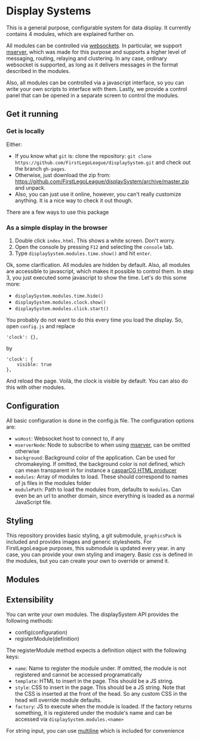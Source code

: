 Display Systems
================

This is a general purpose, configurable system for data display. It currently contains 4 modules, which are explained further on.

All modules can be controlled via [websockets](http://en.wikipedia.org/wiki/WebSocket). In particular, we support [mserver](https://github.com/poelstra/mserver), which was made for this purpose and supports a higher level of messaging, routing, relaying and clustering. In any case, ordinary websocket is supported, as long as it delivers messages in the format described in the modules.

Also, all modules can be controlled via a javascript interface, so you can write your own scripts to interface with them. Lastly, we provide a control panel that can be opened in a separate screen to control the modules.

Get it running
-------

### Get is locally

Either:

- If you know what `git` is: clone the repository: `git clone https://github.com/FirstLegoLeague/displaySystem.git` and check out the branch `gh-pages`.
- Otherwise, just download the zip from: <https://github.com/FirstLegoLeague/displaySystem/archive/master.zip> and unpack.
- Also, you can just use it online, however, you can't really customize anything. It is a nice way to check it out though.

There are a few ways to use this package

### As a simple display in the browser

1. Double click `index.html`. This shows a white screen. Don't worry.
1. Open the console by pressing `F12` and selecting the `console` tab.
1. Type `displaySystem.modules.time.show()` and hit `enter`.

Ok, some clarification. All modules are hidden by default. Also, all modules are accessible to javascript, which makes it possible to control them. In step 3, you just executed some javascript to show the time. Let's do this some more:

- `displaySystem.modules.time.hide()`
- `displaySystem.modules.clock.show()`
- `displaySystem.modules.click.start()`

You probably do not want to do this every time you load the display. So, open `config.js` and replace

    'clock': {},

by

    'clock': {
        visible: true
    },

And reload the page. Voilà, the clock is visible by default. You can also do this with other modules.

Configuration
--------------

All basic configuration is done in the config.js file. The configuration options are:

- `wsHost`: Websocket host to connect to, if any
- `mserverNode`: Node to subscribe to when using [mserver](https://github.com/poelstra/mserver), can be omitted otherwise
- `background`: Background color of the application. Can be used for chromakeying. If omitted, the background color is not defined, which can mean transparent in for instance a [casparCG HTML producer](http://www.casparcg.com/)
- `modules`: Array of modules to load. These should correspond to names of js files in the modules folder
- `modulePath`: Path to load the modules from, defaults to `modules`. Can even be an url to another domain, since everything is loaded as a normal JavaScript file.

Styling
-----------

This repository provides basic styling, a git submodule, `graphicsPack` is included and provides images and generic stylesheets. For FirstLegoLeague purposes, this submodule is updated every year. in any case, you can provide your own styling and imagery. Basic css is defined in the modules, but you can create your own to override or amend it.

Modules
------------

Extensibility
-------------

You can write your own modules. The displaySystem API provides the following methods:

- config(configuration)
- registerModule(definition)

The registerModule method expects a definition object with the following keys:

- `name`: Name to register the module under. If omitted, the module is not registered and cannot be accessed programatically
- `template`: HTML to insert in the page. This should be a JS string.
- `style`: CSS to insert in the page. This should be a JS string. Note that the CSS is inserted at the front of the head. So any custom CSS in the head will override module defaults.
- `factory`: JS to execute when the module is loaded. If the factory returns something, it is registered under the module's name and can be accessed via `displaySystem.modules.<name>`

For string input, you can use [multiline](https://github.com/sindresorhus/multiline) which is included for convenience

